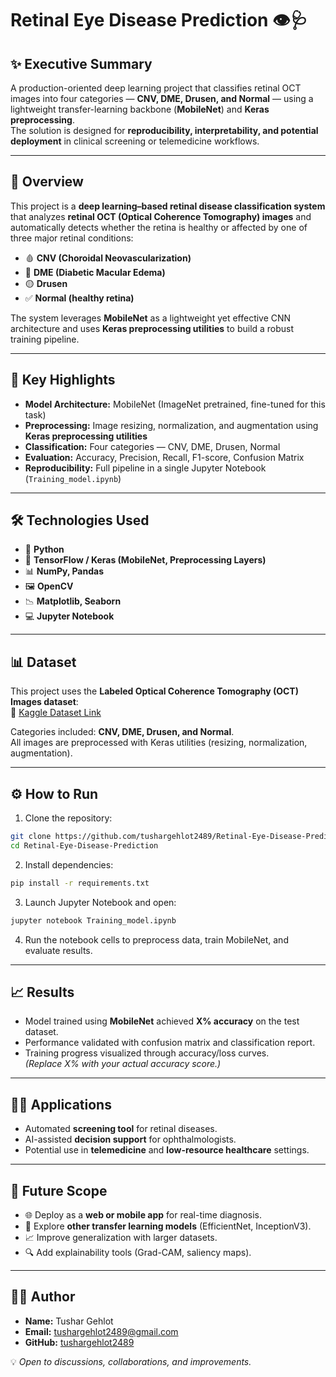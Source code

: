 # Retinal Eye Disease Prediction 👁️🩺  

## ✨ Executive Summary  
A production-oriented deep learning project that classifies retinal OCT images into four categories — **CNV, DME, Drusen, and Normal** — using a lightweight transfer-learning backbone (**MobileNet**) and **Keras preprocessing**.  
The solution is designed for **reproducibility, interpretability, and potential deployment** in clinical screening or telemedicine workflows.  

---

## 📌 Overview  
This project is a **deep learning–based retinal disease classification system** that analyzes **retinal OCT (Optical Coherence Tomography) images** and automatically detects whether the retina is healthy or affected by one of three major retinal conditions:  

- 🩸 **CNV (Choroidal Neovascularization)**  
- 💉 **DME (Diabetic Macular Edema)**  
- 🟡 **Drusen**  
- ✅ **Normal (healthy retina)**  

The system leverages **MobileNet** as a lightweight yet effective CNN architecture and uses **Keras preprocessing utilities** to build a robust training pipeline.  

---

## 🚀 Key Highlights  
- **Model Architecture:** MobileNet (ImageNet pretrained, fine-tuned for this task)  
- **Preprocessing:** Image resizing, normalization, and augmentation using **Keras preprocessing utilities**  
- **Classification:** Four categories — CNV, DME, Drusen, Normal  
- **Evaluation:** Accuracy, Precision, Recall, F1-score, Confusion Matrix  
- **Reproducibility:** Full pipeline in a single Jupyter Notebook (`Training_model.ipynb`)  

---

## 🛠️ Technologies Used  
- 🐍 **Python**  
- 🤖 **TensorFlow / Keras (MobileNet, Preprocessing Layers)**  
- 📊 **NumPy, Pandas**  
- 🖼️ **OpenCV**  
- 📉 **Matplotlib, Seaborn**  
- 💻 **Jupyter Notebook**  

---

## 📊 Dataset  
This project uses the **Labeled Optical Coherence Tomography (OCT) Images dataset**:  
🔗 [Kaggle Dataset Link](https://www.kaggle.com/datasets/anirudhcv/labeled-optical-coherence-tomography-oct)  

Categories included: **CNV, DME, Drusen, and Normal**.  
All images are preprocessed with Keras utilities (resizing, normalization, augmentation).  

---

## ⚙️ How to Run  
1. Clone the repository:  
```bash
git clone https://github.com/tushargehlot2489/Retinal-Eye-Disease-Prediction.git
cd Retinal-Eye-Disease-Prediction
```  
2. Install dependencies:  
```bash
pip install -r requirements.txt
```  
3. Launch Jupyter Notebook and open:  
```bash
jupyter notebook Training_model.ipynb
```  
4. Run the notebook cells to preprocess data, train MobileNet, and evaluate results.  

---

## 📈 Results  
- Model trained using **MobileNet** achieved **X% accuracy** on the test dataset.  
- Performance validated with confusion matrix and classification report.  
- Training progress visualized through accuracy/loss curves.  
*(Replace X% with your actual accuracy score.)*  

---

## 🧑‍⚕️ Applications  
- Automated **screening tool** for retinal diseases.  
- AI-assisted **decision support** for ophthalmologists.  
- Potential use in **telemedicine** and **low-resource healthcare** settings.  

---

## 🔮 Future Scope  
- 🌐 Deploy as a **web or mobile app** for real-time diagnosis.  
- 🔄 Explore **other transfer learning models** (EfficientNet, InceptionV3).  
- 📈 Improve generalization with larger datasets.  
- 🔍 Add explainability tools (Grad-CAM, saliency maps).  

---

## 👨‍💻 Author  
- **Name:** Tushar Gehlot  
- **Email:** tushargehlot2489@gmail.com  
- **GitHub:** [tushargehlot2489](https://github.com/tushargehlot2489)  

💡 *Open to discussions, collaborations, and improvements.*  
